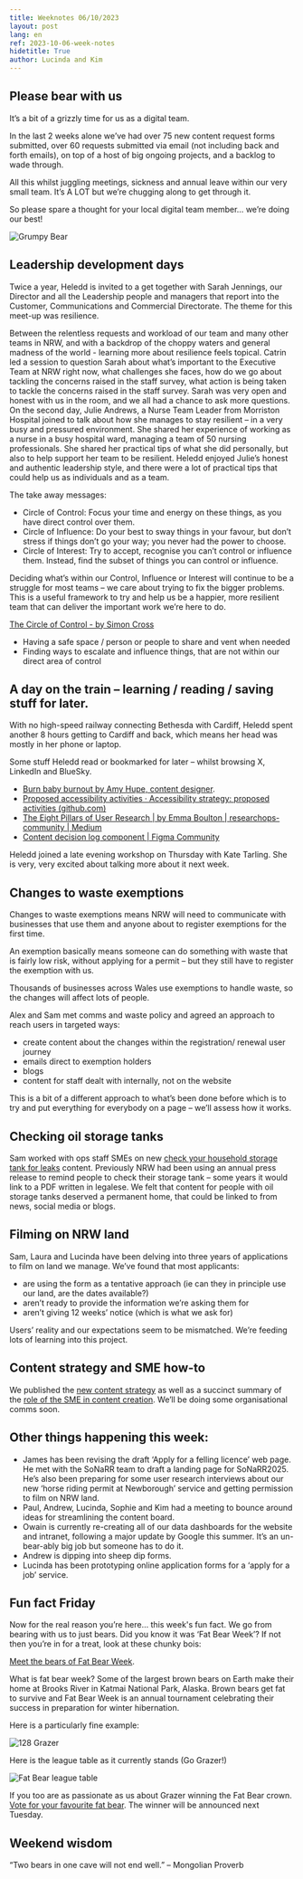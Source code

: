```yaml
---
title: Weeknotes 06/10/2023
layout: post
lang: en
ref: 2023-10-06-week-notes
hidetitle: True
author: Lucinda and Kim
---
```


## Please bear with us

It’s a bit of a grizzly time for us as a digital team. 

In the last 2 weeks alone we’ve had over 75 new content request forms submitted, over 60 requests submitted via email (not including back and forth emails), on top of a host of big ongoing projects, and a backlog to wade through. 

All this whilst juggling meetings, sickness and annual leave within our very small team. It’s A LOT but we’re chugging along to get through it. 

So please spare a thought for your local digital team member… we’re doing our best!

![Grumpy Bear](https://github.com/nrw-digital/week-notes/blob/5187b8474ae5e3a5336a872de7aab51044f61f69/images/Bear01.png)

## Leadership development days

Twice a year, Heledd is invited to a get together with Sarah Jennings, our Director and all the Leadership people and managers that report into the Customer, Communications and Commercial Directorate.
The theme for this meet-up was resilience.

Between the relentless requests and workload of our team and many other teams in NRW, and with a backdrop of the choppy waters and general madness of the world - learning more about resilience feels topical. 
Catrin led a session to question Sarah about what’s important to the Executive Team at NRW right now, what challenges she faces, how do we go about tackling the concerns raised in the staff survey, what action is being taken to tackle the concerns raised in the staff survey.  Sarah was very open and honest with us in the room, and we all had a chance to ask more questions.
On the second day, Julie Andrews, a Nurse Team Leader from Morriston Hospital joined to talk about how she manages to stay resilient – in a very busy and pressured environment. She shared her experience of working as a nurse in a busy hospital ward, managing a team of 50 nursing professionals. She shared her practical tips of what she did personally, but also to help support her team to be resilient. Heledd enjoyed Julie’s honest and authentic leadership style, and there were a lot of practical tips that could help us as individuals and as a team. 

The take away messages:

+ Circle of Control: Focus your time and energy on these things, as you have direct control over them.
+ Circle of Influence: Do your best to sway things in your favour, but don’t stress if things don’t go your way; you never had the power to choose.
+ Circle of Interest: Try to accept, recognise you can’t control or influence them. Instead, find the subset of things you can control or influence.

Deciding what’s within our Control, Influence or Interest will continue to be a struggle for most teams – we care about trying to fix the bigger problems. This is a useful framework to try and help us be a happier, more resilient team that can deliver the important work we’re here to do.

[The Circle of Control - by Simon Cross](https://www.simoncross.com/p/the-circle-of-control)

+ Having a safe space / person or people to share and vent when needed
+ Finding ways to escalate and influence things, that are not within our direct area of control

## A day on the train – learning / reading / saving stuff for later.

With no high-speed railway connecting Bethesda with Cardiff, Heledd spent another 8 hours getting to Cardiff and back, which means her head was mostly in her phone or laptop.

Some stuff Heledd read or bookmarked for later – whilst browsing X, LinkedIn and BlueSky.

+ [Burn baby burnout by Amy Hupe, content designer](https://amyhupe.co.uk/articles/burn-baby-burnout/).
+ [Proposed accessibility activities · Accessibility strategy: proposed activities (github.com)](https://github.com/orgs/alphagov/projects/46/views/1)
+ [The Eight Pillars of User Research | by Emma Boulton | researchops-community | Medium](https://medium.com/researchops-community/the-eight-pillars-of-user-research-1bcd2820d75a)
+ [Content decision log component | Figma Community](https://www.figma.com/community/file/1280996171891229192/content-decision-log-component)

Heledd joined a late evening workshop on Thursday with Kate Tarling. She is very, very excited about talking more about it next week.

## Changes to waste exemptions

Changes to waste exemptions means NRW will need to communicate with businesses that use them and anyone about to register exemptions for the first time.

An exemption basically means someone can do something with waste that is fairly low risk, without applying for a permit – but they still have to register the exemption with us.

Thousands of businesses across Wales use exemptions to handle waste, so the changes will affect lots of people.

Alex and Sam met comms and waste policy and agreed an approach to reach users in targeted ways:

+ create content about the changes within the registration/ renewal user journey
+ emails direct to exemption holders
+ blogs
+ content for staff dealt with internally, not on the website

This is a bit of a different approach to what’s been done before which is to try and put everything for everybody on a page – we’ll assess how it works.

## Checking oil storage tanks

Sam worked with ops staff SMEs on new [check your household storage tank for leaks](https://naturalresources.wales/guidance-and-advice/environmental-topics/waste-management/check-your-household-oil-tank-for-leaks/?lang=en) content. Previously NRW had been using an annual press release to remind people to check their storage tank – some years it would link to a PDF written in legalese.
We felt that content for people with oil storage tanks deserved a permanent home, that could be linked to from news, social media or blogs.

## Filming on NRW land

Sam, Laura and Lucinda have been delving into three years of applications to film on land we manage. We’ve found that most applicants:

+ are using the form as a tentative approach (ie can they in principle use our land, are the dates available?)
+ aren’t ready to provide the information we’re asking them for
+ aren’t giving 12 weeks’ notice (which is what we ask for)

Users’ reality and our expectations seem to be mismatched. We’re feeding lots of learning into this project.

## Content strategy and SME how-to

We published the [new content strategy](https://naturalresources.wales/footer-links/content-strategy/?lang=en) as well as a succinct summary of the [role of the SME in content creation](https://naturalresources.wales/footer-links/publishing-content-the-subject-matter-expert-s-role/?lang=en). We’ll be doing some organisational comms soon.

## Other things happening this week:

+ James has been revising the draft ‘Apply for a felling licence’ web page. He met with the SoNaRR team to draft a landing page for SoNaRR2025. He’s also been preparing for some user research interviews about our new ‘horse riding permit at Newborough’ service and getting permission to film on NRW land. 
+ Paul, Andrew, Lucinda, Sophie and Kim had a meeting to bounce around ideas for streamlining the content board. 
+ Owain is currently re-creating all of our data dashboards for the website and intranet, following a major update by Google this summer. It’s an un-bear-ably big job but someone has to do it. 
+ Andrew is dipping into sheep dip forms.
+ Lucinda has been prototyping online application forms for a ‘apply for a job’ service. 

## Fun fact Friday

Now for the real reason you’re here… this week's fun fact. We go from bearing with us to just bears. Did you know it was ‘Fat Bear Week’? If not then you’re in for a treat, look at these chunky bois: 

[Meet the bears of Fat Bear Week](https://explore.org/meet-the-bears#top).

What is fat bear week? Some of the largest brown bears on Earth make their home at Brooks River in Katmai National Park, Alaska. Brown bears get fat to survive and Fat Bear Week is an annual tournament celebrating their success in preparation for winter hibernation.

Here is a particularly fine example:

![128 Grazer](https://github.com/nrw-digital/week-notes/blob/5187b8474ae5e3a5336a872de7aab51044f61f69/images/Bear02.png)

Here is the league table as it currently stands (Go Grazer!)

![Fat Bear league table](https://github.com/nrw-digital/week-notes/blob/5187b8474ae5e3a5336a872de7aab51044f61f69/images/Bear03.png)

If you too are as passionate as us about Grazer winning the Fat Bear crown. [Vote for your favourite fat bear](https://explore.org/fat-bear-week?gclid=CjwKCAjwvfmoBhAwEiwAG2tqzDxiGFBsw3cVUM_s8OEVEhziQpYRp9EuWtMkI2CAhv6XLEe5MEti4BoCYngQAvD_BwE). The winner will be announced next Tuesday.

## Weekend wisdom

“Two bears in one cave will not end well.” – Mongolian Proverb
